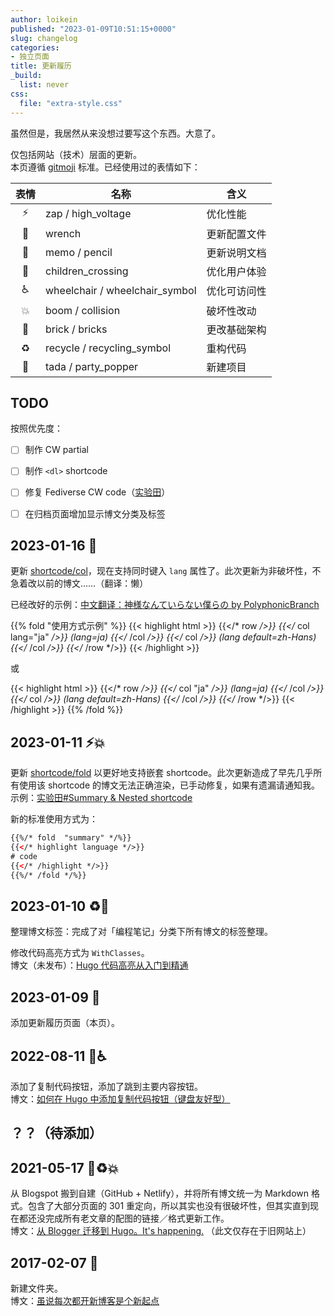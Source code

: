 ```yaml
---
author: loikein
published: "2023-01-09T10:51:15+0000"
slug: changelog
categories:
- 独立页面
title: 更新履历
_build:
  list: never
css:
  file: "extra-style.css"
---
```


虽然但是，我居然从来没想过要写这个东西。大意了。

仅包括网站（技术）层面的更新。  
本页遵循 [gitmoji](https://gitmoji.dev/) 标准。已经使用过的表情如下：

| 表情 | 名称             | 含义        |
|:---:|------------------|------------|
| ⚡ | zap / high_voltage | 优化性能    |
| 🔧 | wrench            | 更新配置文件 |
| 📝 | memo / pencil     | 更新说明文档 |
| 🚸 | children_crossing | 优化用户体验 |
| ♿ |  wheelchair / wheelchair_symbol | 优化可访问性 |
| 💥 | boom / collision   | 破坏性改动 |
| 🧱 | brick / bricks   | 更改基础架构 |
| ♻️ | recycle / recycling_symbol | 重构代码 |
| 🎉 | tada / party_popper | 新建项目 |

<!-- 
| ✨ | Sparkles          | 新功能      |
| 💄 | Lipstick          | 更新用户界面或样式文件 |
| 🏷️ | label             | 更改类型    |
 -->

## TODO

按照优先度：

- [ ] 制作 CW partial
- [ ] 制作 `<dl>` shortcode
- [ ] 修复 Fediverse CW code（[实验田](/playground/#fediverse-status)）
- [ ] 在归档页面增加显示博文分类及标签


## 2023-01-16 🚸

更新 [shortcode/col](https://github.com/loikein/hugo-theme-diary/blob/main/layouts/shortcodes/col.html)，现在支持同时键入 `lang` 属性了。此次更新为非破坏性，不急着改以前的博文……（翻译：懒）

已经改好的示例：[中文翻译：神様なんていらない僕らの by PolyphonicBranch](/posts/2022-10-27-kami-sama-nante-iranai-bokura-no-by-polyphonicbranch/)

{{% fold  "使用方式示例" %}}
{{< highlight html >}}
{{</* row */>}}
{{</* col lang="ja" */>}}
(lang=ja)
{{</* /col */>}}
{{</* col */>}}
(lang default=zh-Hans)
{{</* /col */>}}
{{</* /row */>}}
{{< /highlight >}}

或

{{< highlight html >}}
{{</* row */>}}
{{</* col "ja" */>}}
(lang=ja)
{{</* /col */>}}
{{</* col */>}}
(lang default=zh-Hans)
{{</* /col */>}}
{{</* /row */>}}
{{< /highlight >}}
{{% /fold %}}


## 2023-01-11 ⚡💥

更新 [shortcode/fold](https://github.com/loikein/hugo-theme-diary/blob/main/layouts/shortcodes/fold.html) 以更好地支持嵌套 shortcode。此次更新造成了早先几乎所有使用该 shortcode 的博文无法正确渲染，已手动修复，如果有遗漏请通知我。  
示例：[实验田#Summary & Nested shortcode](/playground/#summary--nested-shortcode)

新的标准使用方式为：

```html
{{%/* fold  "summary" */%}}
{{</* highlight language */>}}
# code
{{</* /highlight */>}}
{{%/* /fold */%}}
```

## 2023-01-10 ♻️🔧

整理博文标签：完成了对「编程笔记」分类下所有博文的标签整理。

修改代码高亮方式为 `WithClasses`。  
博文（未发布）：[Hugo 代码高亮从入门到精通](/drafts/2023-01-10-deep-dive-into-hugo-syntax-highlight/)


## 2023-01-09 📝

添加更新履历页面（本页）。


## 2022-08-11 🚸♿

添加了复制代码按钮，添加了跳到主要内容按钮。  
博文：[如何在 Hugo 中添加复制代码按钮（键盘友好型）](/posts/2022-08-11-hugo-copy-code-button/)


## ？？（待添加）


## 2021-05-17 🧱♻️💥

从 Blogspot 搬到自建（GitHub \+ Netlify），并将所有博文统一为 Markdown 格式。包含了大部分页面的 301 重定向，所以其实也没有很破坏性，但其实直到现在都还没完成所有老文章的配图的链接／格式更新工作。  
博文：[从 Blogger 迁移到 Hugo。It's happening.](https://loikein.blogspot.com/2021/05/blogger-hugoits-happening.html) （此文仅存在于旧网站上）


## 2017-02-07 🎉

新建文件夹。  
博文：[虽说每次都开新博客是个新起点](/posts/2017-02-07-new-blog-new-start-again/)
